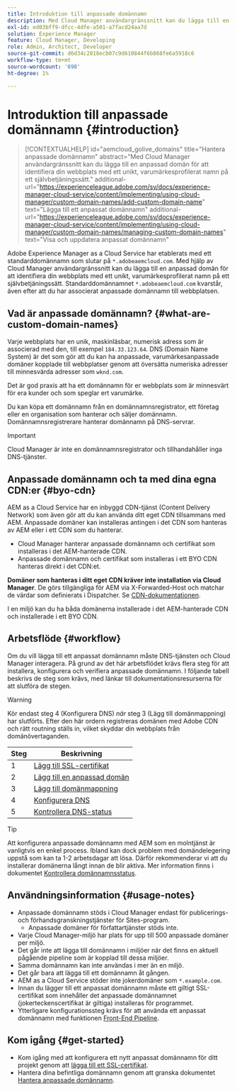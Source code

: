```yaml
---
title: Introduktion till anpassade domännamn
description: Med Cloud Manager användargränssnitt kan du lägga till en anpassad domän för att identifiera din webbplats med ett unikt, varumärkesprofilerat namn på ett självbetjäningssätt.
exl-id: ed03bff9-dfcc-4dfe-a501-a7facd24aa7d
solution: Experience Manager
feature: Cloud Manager, Developing
role: Admin, Architect, Developer
source-git-commit: d6d34c2818ecb07c9d610844f6b868fe6a5918c6
workflow-type: tm+mt
source-wordcount: '698'
ht-degree: 1%

---
```



# Introduktion till anpassade domännamn {#introduction}

>[!CONTEXTUALHELP]
>id="aemcloud_golive_domains"
>title="Hantera anpassade domännamn"
>abstract="Med Cloud Manager användargränssnitt kan du lägga till en anpassad domän för att identifiera din webbplats med ett unikt, varumärkesprofilerat namn på ett självbetjäningssätt."
>additional-url="https://experienceleague.adobe.com/sv/docs/experience-manager-cloud-service/content/implementing/using-cloud-manager/custom-domain-names/add-custom-domain-name" text="Lägga till ett anpassat domännamn"
>additional-url="https://experienceleague.adobe.com/sv/docs/experience-manager-cloud-service/content/implementing/using-cloud-manager/custom-domain-names/managing-custom-domain-names" text="Visa och uppdatera anpassat domännamn"

Adobe Experience Manager as a Cloud Service har etablerats med ett standarddomännamn som slutar på `*.adobeaemcloud.com`. Med hjälp av Cloud Manager användargränssnitt kan du lägga till en anpassad domän för att identifiera din webbplats med ett unikt, varumärkesprofilerat namn på ett självbetjäningssätt. Standarddomännamnet `*.adobeaemcloud.com` kvarstår, även efter att du har associerat anpassade domännamn till webbplatsen.

## Vad är anpassade domännamn? {#what-are-custom-domain-names}

Varje webbplats har en unik, maskinläsbar, numerisk adress som är associerad med den, till exempel `184.33.123.64`. DNS (Domain Name System) är det som gör att du kan ha anpassade, varumärkesanpassade domäner kopplade till webbplatser genom att översätta numeriska adresser till minnesvärda adresser som `wknd.com`.

Det är god praxis att ha ett domännamn för er webbplats som är minnesvärt för era kunder och som speglar ert varumärke.

Du kan köpa ett domännamn från en domännamnsregistrator, ett företag eller en organisation som hanterar och säljer domännamn. Domännamnsregistrerare hanterar domännamn på DNS-servrar.

>[!IMPORTANT]
>
>Cloud Manager är inte en domännamnsregistrator och tillhandahåller inga DNS-tjänster.

## Anpassade domännamn och ta med dina egna CDN:er {#byo-cdn}

AEM as a Cloud Service har en inbyggd CDN-tjänst (Content Delivery Network) som även gör att du kan använda ditt eget CDN tillsammans med AEM. Anpassade domäner kan installeras antingen i det CDN som hanteras av AEM eller i ett CDN som du hanterar.

* Cloud Manager hanterar anpassade domännamn och certifikat som installeras i det AEM-hanterade CDN.
* Anpassade domännamn och certifikat som installeras i ett BYO CDN hanteras direkt i det CDN:et.

**Domäner som hanteras i ditt eget CDN kräver inte installation via Cloud Manager**. De görs tillgängliga för AEM via X-Forwarded-Host och matchar de värdar som definierats i Dispatcher. Se [CDN-dokumentationen](/help/implementing/dispatcher/cdn.md).

I en miljö kan du ha båda domänerna installerade i det AEM-hanterade CDN och installerade i ett BYO CDN.

## Arbetsflöde {#workflow}

Om du vill lägga till ett anpassat domännamn måste DNS-tjänsten och Cloud Manager interagera. På grund av det här arbetsflödet krävs flera steg för att installera, konfigurera och verifiera anpassade domännamn. I följande tabell beskrivs de steg som krävs, med länkar till dokumentationsresurserna för att slutföra de stegen.

>[!WARNING]
>
>Kör endast steg 4 (Konfigurera DNS) *när* steg 3 (Lägg till domänmappning) har slutförts. Efter den här ordern registreras domänen med Adobe CDN och rätt routning ställs in, vilket skyddar din webbplats från domänövertaganden.

| Steg | Beskrivning |
| --- | --- |
| 1 | [Lägg till SSL-certifikat](/help/implementing/cloud-manager/managing-ssl-certifications/add-ssl-certificate.md) |
| 2 | [Lägg till en anpassad domän](/help/implementing/cloud-manager/custom-domain-names/add-custom-domain-name.md) |
| 3 | [Lägg till domänmappning](/help/implementing/cloud-manager/custom-domain-names/add-custom-domain-name.md) |
| 4 | [Konfigurera DNS](/help/implementing/cloud-manager/custom-domain-names/add-custom-domain-name.md#config-dns) |
| 5 | [Kontrollera DNS-status](/help/implementing/cloud-manager/custom-domain-names/check-dns-record-status.md) |

>[!TIP]
>
>Att konfigurera anpassade domännamn med AEM som en molntjänst är vanligtvis en enkel process. Ibland kan dock problem med domändelegering uppstå som kan ta 1-2 arbetsdagar att lösa. Därför rekommenderar vi att du installerar domänerna långt innan de blir aktiva. Mer information finns i dokumentet [Kontrollera domännamnsstatus](/help/implementing/cloud-manager/custom-domain-names/check-domain-name-status.md).

## Användningsinformation {#usage-notes}

* Anpassade domännamn stöds i Cloud Manager endast för publicerings- och förhandsgranskningstjänster för Sites-program.
   * Anpassade domäner för författartjänster stöds inte.
* Varje Cloud Manager-miljö har plats för upp till 500 anpassade domäner per miljö.
* Det går inte att lägga till domännamn i miljöer när det finns en aktuell pågående pipeline som är kopplad till dessa miljöer.
* Samma domännamn kan inte användas i mer än en miljö.
* Det går bara att lägga till ett domännamn åt gången.
* AEM as a Cloud Service stöder inte jokerdomäner som `*.example.com`.
* Innan du lägger till ett anpassat domännamn måste ett giltigt SSL-certifikat som innehåller det anpassade domännamnet (jokerteckenscertifikat är giltiga) installeras för programmet.
* Ytterligare konfigurationssteg krävs för att använda ett anpassat domännamn med funktionen [Front-End Pipeline](/help/sites-cloud/administering/site-creation/enable-front-end-pipeline.md#custom-domains).

## Kom igång {#get-started}

* Kom igång med att konfigurera ett nytt anpassat domännamn för ditt projekt genom att [lägga till ett SSL-certifikat](/help/implementing/cloud-manager/managing-ssl-certifications/add-ssl-certificate.md).
* Hantera dina befintliga domännamn genom att granska dokumentet [Hantera anpassade domännamn](/help/implementing/cloud-manager/custom-domain-names/managing-custom-domain-names.md).
